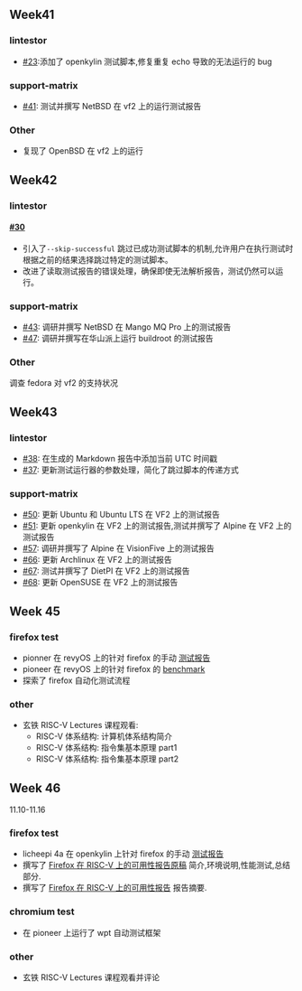 ## Week41

### lintestor

- [#23](https://github.com/255doesnotexist/lintestor/pull/23):添加了 openkylin 测试脚本,修复重复 echo 导致的无法运行的 bug
    
### support-matrix

- [#41](https://github.com/ruyisdk/support-matrix/pull/41): 测试并撰写 NetBSD 在 vf2 上的运行测试报告

### Other

-  复现了 OpenBSD 在 vf2 上的运行

## Week42

### lintestor 

#### [#30](https://github.com/255doesnotexist/lintestor/pull/30)

- 引入了`--skip-successful` 跳过已成功测试脚本的机制,允许用户在执行测试时根据之前的结果选择跳过特定的测试脚本。
- 改进了读取测试报告的错误处理，确保即使无法解析报告，测试仍然可以运行。

### support-matrix

- [#43](https://github.com/ruyisdk/support-matrix/pull/43): 调研并撰写 NetBSD 在 Mango MQ Pro 上的测试报告
- [#47](https://github.com/ruyisdk/support-matrix/pull/47): 调研并撰写在华山派上运行 buildroot 的测试报告

### Other

调查 fedora 对 vf2 的支持状况

## Week43

### lintestor

- [#38](https://github.com/255doesnotexist/lintestor/pull/38): 在生成的 Markdown 报告中添加当前 UTC 时间戳
- [#37](https://github.com/255doesnotexist/lintestor/pull/37): 更新测试运行器的参数处理，简化了跳过脚本的传递方式

### support-matrix

- [#50](https://github.com/ruyisdk/support-matrix/pull/50): 更新 Ubuntu 和 Ubuntu LTS 在 VF2 上的测试报告
- [#51](https://github.com/ruyisdk/support-matrix/pull/51): 更新 openkylin 在 VF2 上的测试报告,测试并撰写了 Alpine 在 VF2 上的测试报告
- [#57](https://github.com/ruyisdk/support-matrix/pull/57): 调研并撰写了 Alpine 在 VisionFive 上的测试报告
- [#66](https://github.com/ruyisdk/support-matrix/pull/66): 更新 Archlinux 在 VF2 上的测试报告
- [#67](https://github.com/ruyisdk/support-matrix/pull/67): 测试并撰写了 DietPI 在 VF2 上的测试报告
- [#68](https://github.com/ruyisdk/support-matrix/pull/68): 更新 OpenSUSE 在 VF2 上的测试报告

## Week 45

### firefox test

- pionner 在 revyOS 上的针对 firefox 的手动 [测试报告](https://github.com/wychlw/firefox_test/pull/1)
- pioneer 在 revyOS 上的针对 firefox 的 [benchmark](../report/Firefox-pioneer-debian/pioneer.md)
- 探索了 firefox 自动化测试流程

### other

- 玄铁 RISC-V Lectures 课程观看:
  - RISC-V 体系结构: 计算机体系结构简介
  - RISC-V 体系结构: 指令集基本原理 part1
  - RISC-V 体系结构: 指令集基本原理 part2

## Week 46
11.10-11.16

### firefox test

- licheepi 4a 在 openkylin 上针对 firefox 的手动 [测试报告](https://github.com/QA-Team-lo/firefox_test/pull/2)
- 撰写了 [Firefox 在 RISC-V 上的可用性报告原稿](https://hackmd.io/lEyxNsBrSMy3New22HC6sA) 简介,环境说明,性能测试,总结部分.
- 撰写了 [Firefox 在 RISC-V 上的可用性报告](https://github.com/QA-Team-lo/firefox_test/blob/main/report/main.pdf) 报告摘要.

### chromium test

- 在 pioneer 上运行了 wpt 自动测试框架

### other

- 玄铁 RISC-V Lectures 课程观看并评论

